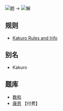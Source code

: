 ![题](https://www.conceptispuzzles.com/zh/picture/11/1362.gif) ->
![解](https://www.conceptispuzzles.com/zh/picture/11/1363.gif)

## 规则
- [Kakuro Rules and Info](https://www.gmpuzzles.com/blog/kakuro-rules-and-info/)

## 别名
- Kakuro

## 题库
- [数和](https://cn.puzzle-kakuro.com/)
- [康思](https://www.conceptispuzzles.com/zh/index.aspx?uri=puzzle/kakuro) 【付费】